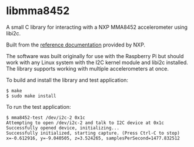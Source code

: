 # libmma8452
A small C library for interacting with a NXP MMA8452 accelerometer using libi2c.

Built from the [reference documentation](https://www.nxp.com/docs/en/data-sheet/MMA8452Q.pdf)
provided by NXP.

The software was built originally for use with the Raspberry Pi but should work with
any Linux system with the I2C kernel module and libi2c installed. The library supports working
with multiple accelerometers at once.

To build and install the library and test application:

    $ make
    $ sudo make install

To run the test application:

    $ mma8452-test /dev/i2c-2 0x1c
    Attempting to open /dev/i2c-2 and talk to I2C device at 0x1c
    Successfully opened device, initializing...
    Successfully initialized, starting capture. (Press Ctrl-C to stop)
    x=-0.612916, y=-9.040505, z=3.524265, samplesPerSecond=1477.832512


